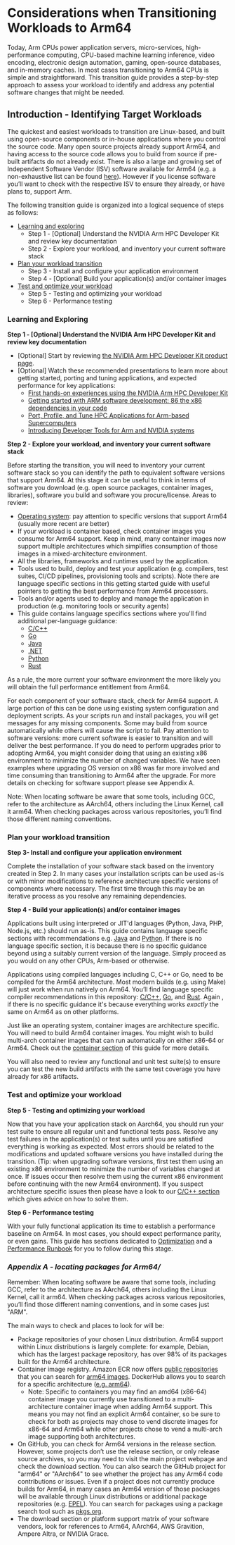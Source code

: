 # Considerations when Transitioning Workloads to Arm64

Today, Arm CPUs power application servers, micro-services, high-performance computing, CPU-based machine learning inference, video encoding, electronic design automation, gaming, open-source databases, and in-memory caches. In most cases transitioning to Arm64 CPUs is simple and straightforward.  This transition guide provides a step-by-step approach to assess your workload to identify and address any potential software changes that might be needed.

## Introduction - Identifying Target Workloads

The quickest and easiest workloads to transition are Linux-based, and built using open-source components or in-house applications where you control the source code. Many open source projects already support Arm64, and having access to the source code allows you to build from source if pre-built artifacts do not already exist. There is also a large and growing set of Independent Software Vendor (ISV) software available for Arm64 (e.g. a non-exhaustive list can be found [here](isv.md)). However if you license software you’ll want to check with the respective ISV to ensure they already, or have plans to, support Arm.

The following transition guide is organized into a logical sequence of steps as follows:

* [Learning and exploring](#learning-and-exploring)
    * Step 1 -  [Optional] Understand the NVIDIA Arm HPC Developer Kit and review key documentation
    * Step 2 - Explore your workload, and inventory your current software stack
* [Plan your workload transition](#plan-your-workload-transition)
    * Step 3 - Install and configure your application environment
    * Step 4 - [Optional] Build your application(s) and/or container images
* [Test and optimize your workload](#test-and-optimize-your-workload)
    * Step 5 - Testing and optimizing your workload
    * Step 6 - Performance testing

### Learning and Exploring

**Step 1 - [Optional] Understand the NVIDIA Arm HPC Developer Kit and review key documentation**

* [Optional] Start by reviewing [the NVIDIA Arm HPC Developer Kit product page](https://developer.nvidia.com/arm-hpc-devkit).
* [Optional] Watch these recommended presentations to learn more about getting started, porting and tuning applications, and expected performance for key applications:
  * [First hands-on experiences using the NVIDIA Arm HPC Developer Kit](https://www.nvidia.com/en-us/on-demand/session/gtcspring22-s41624/?playlistId=playList-de66fcc9-9c4e-423e-8b03-01e229c610e0)
  * [Getting started with ARM software development: 86 the x86 dependencies in your code](https://www.nvidia.com/en-us/on-demand/session/gtcspring22-s41702/?playlistId=playList-de66fcc9-9c4e-423e-8b03-01e229c610e0)
  * [Port, Profile, and Tune HPC Applications for Arm-based Supercomputers](https://www.nvidia.com/en-us/on-demand/session/gtcspring22-s41788/?playlistId=playList-de66fcc9-9c4e-423e-8b03-01e229c610e0)
  * [Introducing Developer Tools for Arm and NVIDIA systems](https://www.nvidia.com/en-us/on-demand/session/gtcspring21-s32163/?playlistId=playList-de66fcc9-9c4e-423e-8b03-01e229c610e0)

**Step 2 -  Explore your workload, and inventory your current software stack**

Before starting the transition, you will need to inventory your current software stack so you can identify the path to equivalent software versions that support Arm64. At this stage it can be useful to think in terms of software you download (e.g. open source packages, container images, libraries), software you build and software you procure/license. Areas to review:

* [Operating system](os.md): pay attention to specific versions that support Arm64 (usually more recent are better)
* If your workload is container based, check container images you consume for Arm64 support. Keep in mind, many container images now support multiple architectures which simplifies consumption of those images in a mixed-architecture environment. 
* All the libraries, frameworks and runtimes used by the application.
* Tools used to build, deploy and test your application (e.g. compilers, test suites, CI/CD pipelines, provisioning tools and scripts). Note there are language specific sections in this getting started guide with useful pointers to getting the best performance from Arm64 processors.
* Tools and/or agents used to deploy and manage the application in production (e.g. monitoring tools or security agents)
* This guide contains language specifics sections where you'll find additional per-language guidance:
  * [C/C++](languages/c-c++.md)
  * [Go](languages/golang.md)
  * [Java](languages/java.md)
  * [.NET](languages/dotnet.md) 
  * [Python](languages/python.md)
  * [Rust](languages/rust.md)

As a rule, the more current your software environment the more likely you will obtain the full performance entitlement from Arm64.

For each component of your software stack, check for Arm64 support. A large portion of this can be done using existing system configuration and deployment scripts.  As your scripts run and install packages, you will get messages for any missing components.  Some may build from source automatically while others will cause the script to fail. Pay attention to software versions: more current software is easier to transition and will deliver the best performance. If you do need to perform upgrades prior to adopting Arm64, you might consider doing that using an existing x86 environment to minimize the number of changed variables.  We have seen examples where upgrading OS version on x86 was far more involved and time consuming than transitioning to Arm64 after the upgrade. For more details on checking for software support please see Appendix A.

Note: When locating software be aware that some tools, including GCC, refer to the architecture as AArch64, others including the Linux Kernel, call it arm64. When checking packages across various repositories, you’ll find those different naming conventions.


### Plan your workload transition

**Step 3-  Install and configure your application environment**

Complete the installation of your software stack based on the inventory created in Step 2. In many cases your installation scripts can be used as-is or with minor modifications to reference architecture specific versions of components where necessary. The first time through this may be an iterative process as you resolve any remaining dependencies. 

**Step 4 - Build your application(s) and/or container images**

Applications built using interpreted or JIT'd languages (Python, Java, PHP, Node.js, etc.) should run as-is. This guide contains language specific sections with recommendations e.g. [Java](java.md) and [Python](python.md). If there is no language specific section, it is because there is no specific guidance beyond using a suitably current version of the language.  Simply proceed as you would on any other CPUs, Arm-based or otherwise.

Applications using compiled languages including C, C++ or Go, need to be compiled for the Arm64 architecture. Most modern builds (e.g. using Make) will just work when run natively on Arm64.  You’ll find language specific compiler recommendations in this repository: [C/C++](c-c++.md), [Go](golang.md), and [Rust](rust.md).  Again , if there is no specific guidance it's because everything works _exactly_ the same on Arm64 as on other platforms.

Just like an operating system, container images are architecture specific. You will need to build Arm64 container images. You might wish to build multi-arch container images that can run automatically on either x86-64 or Arm64. Check out the [container section](containers.md) of this guide for more details.

You will also need to review any functional and unit test suite(s) to ensure you can test the new build artifacts with the same test coverage you have already for x86 artifacts.

### Test and optimize your workload

**Step 5 - Testing and optimizing your workload**

Now that you have your application stack on Aarch64, you should run your test suite to ensure all regular unit and functional tests pass. Resolve any test failures in the application(s) or test suites until you are satisfied everything is working as expected. Most errors should be related to the modifications and updated software versions you have installed during the transition. (Tip: when upgrading software versions, first test them using an existing x86 environment to minimize the number of variables changed at once. If issues occur then resolve them using the current x86 environment before continuing with the new Arm64 environment). If you suspect architecture specific issues then please have a look to our [C/C++ section ](c-c++.md) which gives advice on how to solve them.

**Step 6 - Performance testing**

With your fully functional application its time to establish a performance baseline on Arm64. In most cases, you should expect performance parity, or even gains.  This guide has sections dedicated to [Optimization](optimization) and a [Performance Runbook](perfrunbook/grace_perfrunbook.md) for you to follow during this stage.

### _Appendix A - locating packages for Arm64/_

Remember: When locating software be aware that some tools, including  GCC, refer to the architecture as AArch64, others including the Linux Kernel, call it arm64. When checking packages across various repositories, you’ll find those different naming conventions, and in some cases just "ARM".

The main ways to check and places to look for will be:

* Package repositories of your chosen Linux distribution. Arm64 support within Linux distributions is largely complete: for example, Debian, which has the largest package repository, has over 98% of its packages built for the Arm64 architecture.
* Container image registry. Amazon ECR now offers [public repositories](https://docs.aws.amazon.com/AmazonECR/latest/public/public-repositories.html) that you can search for [arm64 images](https://gallery.ecr.aws/?architectures=ARM+64&page=1). DockerHub allows you to search for a specific architecture ([e.g. arm64](https://hub.docker.com/search?type=image&architecture=arm64)).
    * Note: Specific to containers you may find an amd64 (x86-64) container image you currently use transitioned to a multi-architecture container image when adding Arm64 support. This means you may not find an explicit Arm64 container, so be sure to check for both as projects may chose to vend discrete images for x86-64 and Arm64 while other projects chose to vend a multi-arch image supporting both architectures.
* On GitHub, you can check for Arm64 versions in the release section. However, some projects don’t use the release section, or only release source archives, so you may need to visit the main project webpage and check the download section. You can also search the GitHub project for "arm64" or "AArch64" to see whether the project has any Arm64 code contributions or issues. Even if a project does not currently produce builds for Arm64, in many cases an Arm64 version of those packages will be available through Linux distributions or additional package repositories (e.g. [EPEL](https://www.redhat.com/en/blog/whats-epel-and-how-do-i-use-it)). You can search for packages using a package search tool such as [pkgs.org](https://pkgs.org/).
* The download section or platform support matrix of your software vendors, look for references to Arm64, AArch64, AWS Gravition, Ampere Altra, or NVIDIA Grace.
